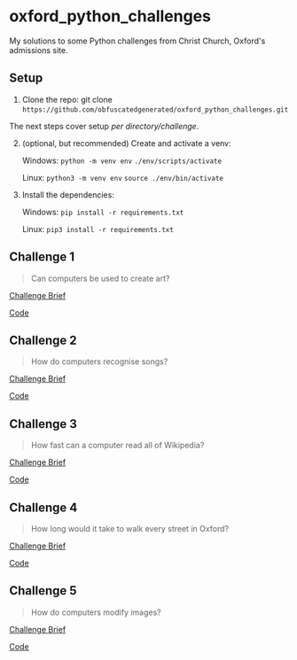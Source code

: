 # oxford_python_challenges
My solutions to some Python challenges from Christ Church, Oxford's admissions site.

## Setup

1. Clone the repo: git clone `https://github.com/obfuscatedgenerated/oxford_python_challenges.git`

The next steps cover setup *per directory/challenge*.

2. (optional, but recommended) Create and activate a venv: 

    Windows: `python -m venv env` `./env/scripts/activate`
    
    Linux: `python3 -m venv env` `source ./env/bin/activate`

3. Install the dependencies:

    Windows: `pip install -r requirements.txt`
    
    Linux: `pip3 install -r requirements.txt`

## Challenge 1
> Can computers be used to create art?

[Challenge Brief](https://www.chch.ox.ac.uk/admissions/python-challenge-1-can-computers-be-used-create-art)

[Code](https://github.com/obfuscatedgenerated/oxford_python_challenges/tree/main/challenge_1)

## Challenge 2
> How do computers recognise songs?

[Challenge Brief](https://www.chch.ox.ac.uk/admissions/python-challenge-2-how-do-computers-recognise-songs)

[Code](https://github.com/obfuscatedgenerated/oxford_python_challenges/tree/main/challenge_2)

## Challenge 3
> How fast can a computer read all of Wikipedia?

[Challenge Brief](https://www.chch.ox.ac.uk/admissions/python-challenge-3-how-fast-can-computer-read-all-wikipedia)

[Code](https://github.com/obfuscatedgenerated/oxford_python_challenges/tree/main/challenge_3)

## Challenge 4
> How long would it take to walk every street in Oxford?

[Challenge Brief](https://www.chch.ox.ac.uk/admissions/python-challenge-4-how-long-would-it-take-walk-every-street-oxford)

[Code](https://github.com/obfuscatedgenerated/oxford_python_challenges/tree/main/challenge_4)

## Challenge 5
> How do computers modify images?

[Challenge Brief](https://www.chch.ox.ac.uk/admissions/python-challenge-5-how-do-computers-modify-images)

[Code](https://github.com/obfuscatedgenerated/oxford_python_challenges/tree/main/challenge_5)
